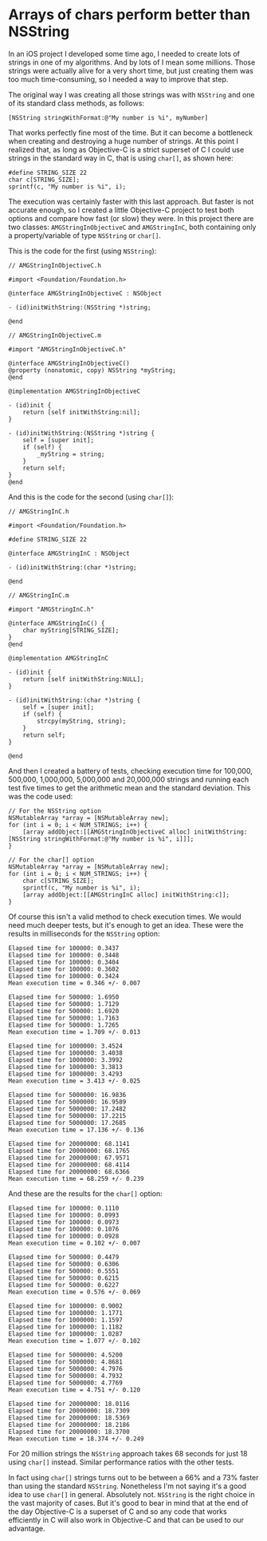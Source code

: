 # Arrays of chars perform better than NSString

In an iOS project I developed some time ago, I needed to create lots of strings in one of my algorithms. And by lots of I mean some millions. Those strings were actually alive for a very short time, but just creating them was too much time-consuming, so I needed a way to improve that step.

The original way I was creating all those strings was with `NSString` and one of its standard class methods, as follows:

```objc
[NSString stringWithFormat:@"My number is %i", myNumber]
```

That works perfectly fine most of the time. But it can become a bottleneck when creating and destroying a huge number of strings. At this point I realized that, as long as Objective-C is a strict superset of C I could use strings in the standard way in C, that is using `char[]`, as shown here:

```objc
#define STRING_SIZE 22
char c[STRING_SIZE];
sprintf(c, "My number is %i", i);
```

The execution was certainly faster with this last approach. But faster is not accurate enough, so I created a little Objective-C project to test both options and compare how fast (or slow) they were. In this project there are two classes: `AMGStringInObjectiveC` and `AMGStringInC`, both containing only a property/variable of type `NSString` or `char[]`.

This is the code for the first (using `NSString`):

```objc
// AMGStringInObjectiveC.h

#import <Foundation/Foundation.h>

@interface AMGStringInObjectiveC : NSObject

- (id)initWithString:(NSString *)string;

@end

// AMGStringInObjectiveC.m

#import "AMGStringInObjectiveC.h"

@interface AMGStringInObjectiveC() 
@property (nonatomic, copy) NSString *myString; 
@end

@implementation AMGStringInObjectiveC

- (id)init {
    return [self initWithString:nil];
}

- (id)initWithString:(NSString *)string {
    self = [super init];
    if (self) {
        _myString = string;
    }
    return self;
}
@end
```

And this is the code for the second (using `char[]`):

```objc
// AMGStringInC.h

#import <Foundation/Foundation.h>

#define STRING_SIZE 22

@interface AMGStringInC : NSObject

- (id)initWithString:(char *)string; 

@end

// AMGStringInC.m

#import "AMGStringInC.h"

@interface AMGStringInC() {
    char myString[STRING_SIZE];
}
@end

@implementation AMGStringInC

- (id)init {
    return [self initWithString:NULL]; 
}

- (id)initWithString:(char *)string {
    self = [super init];
    if (self) {
        strcpy(myString, string);
    }
    return self;
} 

@end
```

And then I created a battery of tests, checking execution time for 100,000, 500,000, 1,000,000, 5,000,000 and 20,000,000 strings and running each test five times to get the arithmetic mean and the standard deviation. This was the code used:

```objc
// For the NSString option
NSMutableArray *array = [NSMutableArray new];
for (int i = 0; i < NUM_STRINGS; i++) {
    [array addObject:[[AMGStringInObjectiveC alloc] initWithString:[NSString stringWithFormat:@"My number is %i", i]]]; 
} 

// For the char[] option
NSMutableArray *array = [NSMutableArray new];
for (int i = 0; i < NUM_STRINGS; i++) {
    char c[STRING_SIZE];
    sprintf(c, "My number is %i", i);
    [array addObject:[[AMGStringInC alloc] initWithString:c]];
}
```

Of course this isn't a valid method to check execution times. We would need much deeper tests, but it's enough to get an idea. These were the results in milliseconds for the `NSString` option:

```
Elapsed time for 100000: 0.3437 
Elapsed time for 100000: 0.3448 
Elapsed time for 100000: 0.3404 
Elapsed time for 100000: 0.3602 
Elapsed time for 100000: 0.3424 
Mean execution time = 0.346 +/- 0.007

Elapsed time for 500000: 1.6950 
Elapsed time for 500000: 1.7129 
Elapsed time for 500000: 1.6920 
Elapsed time for 500000: 1.7163 
Elapsed time for 500000: 1.7265 
Mean execution time = 1.709 +/- 0.013

Elapsed time for 1000000: 3.4524 
Elapsed time for 1000000: 3.4038 
Elapsed time for 1000000: 3.3992 
Elapsed time for 1000000: 3.3813 
Elapsed time for 1000000: 3.4293 
Mean execution time = 3.413 +/- 0.025

Elapsed time for 5000000: 16.9836 
Elapsed time for 5000000: 16.9589 
Elapsed time for 5000000: 17.2482 
Elapsed time for 5000000: 17.2215 
Elapsed time for 5000000: 17.2685 
Mean execution time = 17.136 +/- 0.136

Elapsed time for 20000000: 68.1141 
Elapsed time for 20000000: 68.1765 
Elapsed time for 20000000: 67.9571 
Elapsed time for 20000000: 68.4114
Elapsed time for 20000000: 68.6366 
Mean execution time = 68.259 +/- 0.239
```

And these are the results for the `char[]` option:

```
Elapsed time for 100000: 0.1110 
Elapsed time for 100000: 0.0993 
Elapsed time for 100000: 0.0973 
Elapsed time for 100000: 0.1076 
Elapsed time for 100000: 0.0928 
Mean execution time = 0.102 +/- 0.007

Elapsed time for 500000: 0.4479 
Elapsed time for 500000: 0.6306 
Elapsed time for 500000: 0.5551 
Elapsed time for 500000: 0.6215 
Elapsed time for 500000: 0.6227 
Mean execution time = 0.576 +/- 0.069

Elapsed time for 1000000: 0.9002 
Elapsed time for 1000000: 1.1771 
Elapsed time for 1000000: 1.1597 
Elapsed time for 1000000: 1.1182 
Elapsed time for 1000000: 1.0287 
Mean execution time = 1.077 +/- 0.102

Elapsed time for 5000000: 4.5200 
Elapsed time for 5000000: 4.8681 
Elapsed time for 5000000: 4.7976 
Elapsed time for 5000000: 4.7932 
Elapsed time for 5000000: 4.7769 
Mean execution time = 4.751 +/- 0.120

Elapsed time for 20000000: 18.0116 
Elapsed time for 20000000: 18.7309 
Elapsed time for 20000000: 18.5369 
Elapsed time for 20000000: 18.2186 
Elapsed time for 20000000: 18.3700 
Mean execution time = 18.374 +/- 0.249
```

For 20 million strings the `NSString` approach takes 68 seconds for just 18 using `char[]` instead. Similar performance ratios with the other tests.

In fact using `char[]` strings turns out to be between a 66% and a 73% faster than using the standard `NSString`. Nonetheless I'm not saying it's a good idea to use `char[]` in general. Absolutely not. `NSString` is the right choice in the vast majority of cases. But it's good to bear in mind that at the end of the day Objective-C is a superset of C and so any code that works efficiently in C will also work in Objective-C and that can be used to our advantage.
